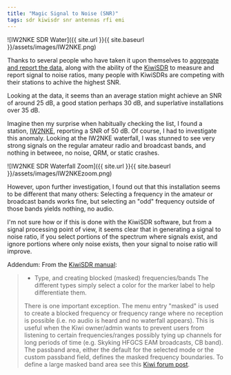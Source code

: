 ```yaml
---
title: "Magic Signal to Noise (SNR)"
tags: sdr kiwisdr snr antennas rfi emi
---
```


![IW2NKE SDR Water]({{ site.url }}{{ site.baseurl }}/assets/images/IW2NKE.png)

Thanks to several people who have taken it upon themselves to
[aggregate and report the data](http://rx.linkfanel.net/snr.html),
along with the ability of the [KiwiSDR](http://www.kiwisdr.com/) to
measure and report signal to noise ratios, many people with KiwiSDRs
are competing with their stations to achive the highest SNR.

Looking at the data, it seems than an average station might achieve an
SNR of around 25 dB, a good station perhaps 30 dB, and superlative
installations over 35 dB.

Imagine then my surprise when habitually checking the list, I found a
station, [IW2NKE](http://iw2nke.ddns.net:8073/), reporting a SNR of 50
dB. Of course, I had to investigate this anomaly.  Looking at the
IW2NKE waterfall, I was stunned to see very strong signals on the
regular amateur radio and broadcast bands, and nothing in betweee, no
noise, QRM, or static crashes.

![IW2NKE SDR Waterfall Zoom]({{ site.url }}{{ site.baseurl }}/assets/images/IW2NKEzoom.png)

However, upon further investigation, I found out that this
installation seems to be different that many others: Selecting a
frequency in the amateur or broadcast bands works fine, but selecting
an "odd" frequency outside of those bands yields nothing, no audio.

I'm not sure how or if this is done with the KiwiSDR software, but
from a signal processing point of view, it seems clear that in
generating a signal to noise ratio, if you select portions of the
spectrum where signals exist, and ignore portions where only noise
exists, then your signal to noise ratio will improve.

Addendum: From the [KiwiSDR
manual](http://kiwisdr.com/quickstart/index.html#id-user-marker-masked):

> - Type, and creating blocked (masked) frequencies/bands
> The different types simply select a color for the marker label to help
> differentiate them.
>
> There is one important exception. The menu entry "masked" is used to
> create a blocked frequency or frequency range where no reception is
> possible (i.e. no audio is heard and no waterfall appears). This is
> useful when the Kiwi owner/admin wants to prevent users from listening
> to certain frequencies/ranges possibly tying up channels for long
> periods of time (e.g. Skyking HFGCS EAM broadcasts, CB band). The
> passband area, either the default for the selected mode or the custom
> passband field, defines the masked frequency boundaries. To define a
> large masked band area see this [Kiwi forum post](http://forum.kiwisdr.com/index.php?p=/discussion/1965/large-masked-band-segments/p1).
